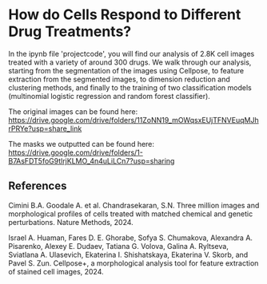 # How do Cells Respond to Different Drug Treatments?

In the ipynb file 'projectcode', you will find our analysis of 2.8K cell images treated with a variety of around 300 drugs. We walk through our analysis, starting from the segmentation of the images using Cellpose, to feature extraction from the segmented images, to dimension reduction and clustering methods, and finally to the training of two classification models (multinomial logistic regression and random forest classifier).

The original images can be found here: https://drive.google.com/drive/folders/11ZoNN19_mOWqsxEUjTFNVEuqMJhrPRYe?usp=share_link

The masks we outputted can be found here: https://drive.google.com/drive/folders/1-B7AsFDT5foG9tlrjKLMO_4n4uLiLCn7?usp=sharing

## References

Cimini B.A. Goodale A. et al. Chandrasekaran, S.N. Three million images and morphological profiles of cells treated with matched chemical and genetic perturbations. Nature Methods, 2024.

Israel A. Huaman, Fares D. E. Ghorabe, Sofya S. Chumakova, Alexandra A. Pisarenko, Alexey E. Dudaev, Tatiana G. Volova, Galina A. Ryltseva, Sviatlana A. Ulasevich, Ekaterina I. Shishatskaya, Ekaterina V. Skorb, and Pavel S. Zun. Cellpose+, a morphological analysis tool for feature extraction of stained cell images, 2024.
